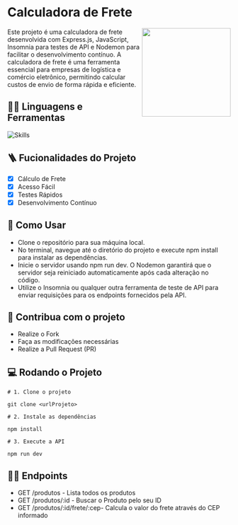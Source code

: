 # Calculadora de Frete

<img src="https://i.pinimg.com/originals/a6/0b/57/a60b57a41f975f1e509348e5a4b218bc.png" width="200px" align="right" >
  <p align="left">
Este projeto é uma calculadora de frete desenvolvida com Express.js, JavaScript, Insomnia para testes de API e Nodemon para facilitar o desenvolvimento contínuo. A calculadora de frete é uma ferramenta essencial para empresas de logística e comércio eletrônico, permitindo calcular custos de envio de forma rápida e eficiente.
  </p>


## :man_mechanic: Linguagens e Ferramentas

![Skills](https://skillicons.dev/icons?i=nodejs,js,express)

## :ladder: Fucionalidades do Projeto

- [x] Cálculo de Frete
- [x] Acesso Fácil
- [x] Testes Rápidos
- [x] Desenvolvimento Contínuo

## :facepunch: Como Usar

- Clone o repositório para sua máquina local.
- No terminal, navegue até o diretório do projeto e execute npm install para instalar as dependências.
- Inicie o servidor usando npm run dev. O Nodemon garantirá que o servidor seja reiniciado automaticamente após cada alteração no código.
- Utilize o Insomnia ou qualquer outra ferramenta de teste de API para enviar requisições para os endpoints fornecidos pela API.

## :triangular_flag_on_post: Contribua com o projeto

- Realize o Fork
- Faça as modificações necessárias
- Realize a Pull Request (PR)

## :computer: Rodando o Projeto

```shell
# 1. Clone o projeto

git clone <urlProjeto>

# 2. Instale as dependências

npm install

# 3. Execute a API

npm run dev
```

## :sassy_man: Endpoints

- GET /produtos - Lista todos os produtos
- GET /produtos/:id - Buscar o Produto pelo seu ID
- GET /produtos/:id/frete/:cep- Calcula o valor do frete através do CEP informado
